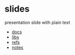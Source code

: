 # slides
presentation slide with plain text

+ [docs](docs/README.md)
+ [libs](libs/README.md)
+ [refs](refs/README.md)
+ [notes](notes/README.md)